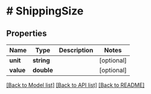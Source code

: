# # ShippingSize

## Properties

Name | Type | Description | Notes
------------ | ------------- | ------------- | -------------
**unit** | **string** |  | [optional] 
**value** | **double** |  | [optional] 

[[Back to Model list]](../../README.md#documentation-for-models) [[Back to API list]](../../README.md#documentation-for-api-endpoints) [[Back to README]](../../README.md)


